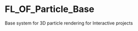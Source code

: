 FL_OF_Particle_Base
===================

Base system for 3D particle rendering for Interactive projects